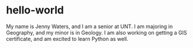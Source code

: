 # hello-world
My name is Jenny Waters, and I am a senior at UNT. I am majoring in Geography, and my minor is in Geology. I am also working on getting a GIS certificate, and am excited to learn Python as well. 
